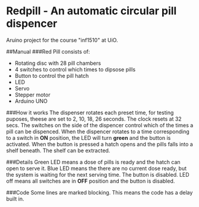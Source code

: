 # Redpill - An automatic circular pill dispencer
Aruino project for the course "inf1510" at UiO.

##Manual
###Red Pill consists of:
- Rotating disc with 28 pill chambers
- 4 switches to control which times to dipsose pills
- Button to control the pill hatch
- LED
- Servo
- Stepper motor
- Arduino UNO

###How it works
The dispenser rotates each preset time, for testing puposes, theese are set to 2, 10, 18, 26 seconds. The clock resets at 32 secs. The switches on the side of the dispencer control which of the times a pill can be dispenced. When the dispencer rotates to a time corresponding to a switch in **ON** position, the LED will turn **green** and the button is activated. When the button is pressed a hatch opens and the pills falls into a shelf beneath. The shelf can be extracted.

###Details
Green LED means a dose of pills is ready and the hatch can open to serve it.
Blue LED means the there are no current dose ready, but the system is waiting for the next serving time. The button is disabled.
LED off means all switches are in **OFF** position and the button is disabled.

###Code
Some lines are marked blocking. This means the code has a delay built in.